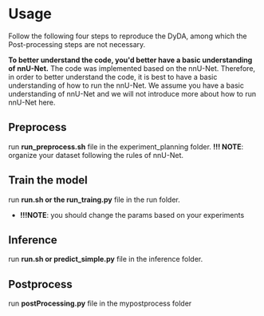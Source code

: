 # Usage
Follow the following four steps to reproduce the DyDA, among which the Post-processing steps are not necessary.

**To better understand the code, you'd better have a basic understanding of nnU-Net.**
The code was implemented based on the nnU-Net. Therefore, in order to better understand the code, it is best to have a basic understanding of how to run the nnU-Net. We assume you have a basic understanding of nnU-Net and we will not introduce more about how to run nnU-Net here.

## Preprocess
run **run_preprocess.sh** file in the experiment_planning folder.
**!!! NOTE**: organize your dataset following the rules of nnU-Net.

## Train the model 
run **run.sh or the run_traing.py** file in the run folder.
+ **!!!NOTE**: you should change the params based on your experiments

## Inference
run **run.sh or predict_simple.py** file in the inference folder.

## Postprocess
run **postProcessing.py** file in the mypostprocess folder